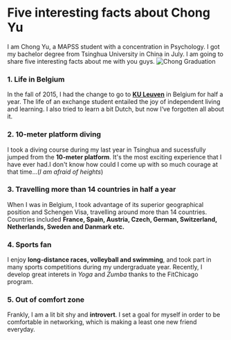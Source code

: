 #  **Five interesting facts about Chong Yu**

I am Chong Yu, a MAPSS student with a concentration in Psychology. I got my bachelor degree from Tsinghua University in China in July. I am going to share five interesting facts about me with you guys.
![Chong Graduation](Chong.JPG)

### 1. Life in Belgium
In the fall of 2015, I had the change to go to [**KU Leuven**](https://www.kuleuven.be/english/) in Belgium for half a year. The life of an exchange student entailed the joy of independent living and learning. I also tried to learn a bit Dutch, but now I‘ve forgotten all about it.

### 2. 10-meter platform diving
I took a diving course during my last year in Tsinghua and sucessfully jumped from the **10-meter platform**. It's the most exciting experience that I have ever had.I don't know how could I come up with so much courage at that time...(*I am afraid of heights*)

### 3. Travelling more than 14 countries in half a year
When I was in Belgium, I took advantage of its superior geographical position and Schengen Visa, travelling around more than 14 countries. Countries included **France, Spain, Austria, Czech, German, Switzerland, Netherlands, Sweden and Danmark etc.**

### 4. Sports fan
I enjoy **long-distance races, volleyball and swimming**, and took part in many sports competitions during my undergraduate year. Recently, I develop great interets in *Yoga* and *Zumba* thanks to the FitChicago program.

### 5. Out of comfort zone
Frankly, I am a lit bit shy and **introvert**. I set a goal for myself in order to be comfortable in networking, which is making a least one new friend everyday.


